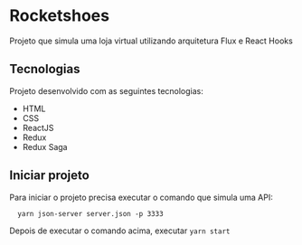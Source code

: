 # Rocketshoes
Projeto que simula uma loja virtual utilizando arquitetura Flux e React Hooks

## Tecnologias

Projeto desenvolvido com as seguintes tecnologias:
- HTML
- CSS
- ReactJS
- Redux
- Redux Saga

## Iniciar projeto

Para iniciar o projeto precisa executar o comando que simula uma API:
```
  yarn json-server server.json -p 3333
```

Depois de executar o comando acima, executar ``` yarn start ```
